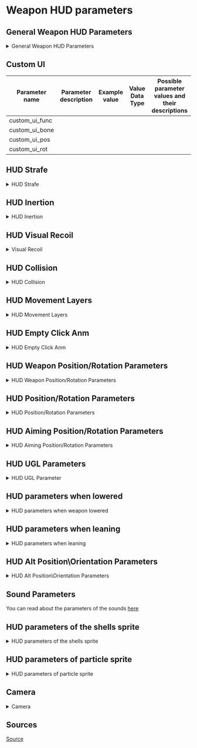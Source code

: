 
# Weapon HUD parameters

## General Weapon HUD Parameters

<details>
    <summary>General Weapon HUD Parameters</summary>

[wpn_*weapon name*_hud]:

| Parameter name | Parameter description | Example value | Value Data Type | Possible parameter values and their descriptions |
|---|---|---|:---:|---|
| item_visual | Weapon [hud model](../../../terminology/terminology.md#object_hud) | anomaly_weapons\wpn_akm\wpn_akm_hud.ogf |  | File path relative to the gamedata\meshes folder |
| attach_place_idx |  | 0 |  |  |
| zoom_hide_crosshair | Hide crosshair when aiming | true |  | true - 1 - on (Yes)<br> false - 0 - off (No) |
| hud_fov_addition_modifier |  |  |  |  |

</details>

## Custom UI

| Parameter name | Parameter description | Example value | Value Data Type | Possible parameter values and their descriptions |
|---|---|---|:---:|---|
| custom_ui_func |  |  |  |  |
| custom_ui_bone |  |  |  |  |
| custom_ui_pos |  |  |  |  |
| custom_ui_rot |  |  |  |  |

## HUD Strafe

<details>
    <summary>HUD Strafe</summary>

```admonish info
Strafe works when moving the character (WASD)
```

| Parameter name | Parameter description | Example value | Value Data Type | Possible parameter values and their descriptions |
|---|---|---|:---:|---|
| strafe_enabled | Enabling Strafe | true |  | true - 1 - on (Yes)<br> false - 0 - off (No) |
| strafe_hud_offset_pos | HUD position | 0,0.002,0 |  | X - (`-`) left / (`+`) right<br> Y - (`+`) up / (`-`) down<br> Z - (`-`) forward / (`+`) backward |
| strafe_hud_offset_rot | HUD rotation | 1,-0.75,4.5 |  | X - (`+`) left / (`-`) right<br> Y - (`+`) up / (`-`) down<br> Z - (`-`) roll to the right / (`+`) roll to the left |
| strafe_hud_offset_pos_16x9 | HUD position 16x9 | 0,0.0023,0 |  | X - (`-`) left / (`+`) right<br> Y - (`+`) up / (`-`) down<br> Z - (`-`) forward / (`+`) backward |
| strafe_hud_offset_rot_16x9 | HUD rotation 16x9 | 1,-1,5 |  | X - (`+`) left / (`-`) right<br> Y - (`+`) up / (`-`) down<br> Z - (`-`) roll to the right / (`+`) roll to the left |
| strafe_aim_enabled | Enabling Aim Strafe | true |  | true - 1 - on (Yes)<br> false - 0 - off (No) |
| strafe_aim_hud_offset_pos | HUD position while aiming | 0,0.002,0 |  | X - (`-`) left / (`+`) right<br> Y - (`+`) up / (`-`) down<br> Z - (`-`) forward / (`+`) backward |
| strafe_aim_hud_offset_rot | HUD rotation while aiming | 0,-0.3,1.25 |  | X - (`+`) left / (`-`) right<br> Y - (`+`) up / (`-`) down<br> Z - (`-`) roll to the right / (`+`) roll to the left |
| strafe_aim_hud_offset_pos_16x9 | HUD position while aiming 16x9 | 0,0.0023,0 |  | X - (`-`) left / (`+`) right<br> Y - (`+`) up / (`-`) down<br> Z - (`-`) forward / (`+`) backward |
| strafe_aim_hud_offset_rot_16x9 | HUD rotation while aiming 16x9 | 0,-0.5,1.75 |  | X - (`+`) left / (`-`) right<br> Y - (`+`) up / (`-`) down<br> Z - (`-`) roll to the right / (`+`) roll to the left |
| strafe_transition_time | time to return to the original weapon position (the longer the time, the slower the return) | 0.75 |  |  |
| strafe_aim_transition_time | time to return to the original weapon position (the longer the time, the slower the return) | 0.35 |  |  |
| strafe_cam_limit_aim_factor |  | 0.9 |  |  |
| strafe_cam_min_angle |  | 0 |  |  |

</details>

## HUD Inertion

<details>
    <summary>HUD Inertion</summary>

```admonish info
Inertia works when moving the mouse
```

| Parameter name | Parameter description | Example value | Value Data Type | Possible parameter values and their descriptions |
|---|---|---|:---:|---|
| inertion_min_angle_aim |  | 0 |  |  |
| inertion_offset_LRUD | HUD inertion | 0.011, 0.011, 0.01, 0.005 | Vector4 | L - (`-`) left / (`+`) right<br> R - (`-`) right / (`+`) left<br> U - (`-`) up / (`+`) down<br> D - (`-`) down / (`+`) up |
| inertion_offset_LRUD_aim | HUD inertion when aim | 0.011, 0.011, 0.01, 0.005 | Vector4 | L - (`-`) left / (`+`) right<br> R - (`-`) right / (`+`) left<br> U - (`-`) up / (`+`) down<br> D - (`-`) down / (`+`) up |

</details>

## HUD Visual Recoil

<details>
    <summary>Visual Recoil</summary>

| Parameter name | Parameter description | Example value | Value Data Type | Possible parameter values and their descriptions |
|---|---|---|:---:|---|
| shooting_hud_effect | Enable Visual Recoil | true |  | true - 1 - on (Yes)<br> false - 0 - off (No) |
| shooting_max_LRUD | Maximum LRUD position when firing | 0.005,0.005,0.005,0 |  | L - (`-`) left / (`+`) right<br> R - (`-`) right / (`+`) left<br> U - (`-`) up / (`+`) down<br> D - (`-`) down / (`+`) up |
| shooting_max_LRUD_aim | Maximum LRUD position when firing while aim | 0.0025,0.0025,0,0 |  | L - (`-`) left / (`+`) right<br> R - (`-`) right / (`+`) left<br> U - (`-`) up / (`+`) down<br> D - (`-`) down / (`+`) up |
| shooting_backward_offset |  | 0.02,0.015 |  |  |
| shooting_ret_speed | time to return to the original weapon position (the longer the time, the slower the return) | 7.5 |  |  |
| shooting_ret_aim_speed | time to return to the original weapon position (the longer the time, the slower the return) | 15 |  |  |
| shooting_min_LRUD_power |  | 0.01 |  |  |

</details>

## HUD Collision

<details>
    <summary>HUD Collision</summary>

| Parameter name | Parameter description | Example value | Value Data Type | Possible parameter values and their descriptions |
|---|---|---|:---:|---|
| nearwall_dist_min | Minimum distance at which the collision starts to work |  |  |  |
| nearwall_dist_max | Maximum distance at which the collision works |  |  |  |
| nearwall_target_hud_fov | How much is the maximal shift of the hud fov |  |  |  |
| nearwall_speed_mod | Shift speed |  |  |  |

</details>

## HUD Movement Layers

<details>
    <summary>HUD Movement Layers</summary>

| Parameter name | Parameter description | Example value | Value Data Type | Possible parameter values and their descriptions |
|---|---|---|:---:|---|
| movement_layer_0 | aim walk | movement\aim_walk.anm | path and animation name |  |
| movement_layer_1 | aim crouch | movement\aim_walk.anm | path and animation name |  |
| movement_layer_2 | crouch | movement\newwalk.anm | path and animation name |  |
| movement_layer_3 | walk | movement\newwalk.anm | path and animation name |  |
| movement_layer_4 | run | movement\newwalk.anm | path and animation name |  |
| movement_layer_5 | sprint | movement\newrunreload.anm | path and animation name |  |

</details>

## HUD Empty Click Anm

<details>
    <summary>HUD Empty Click Anm</summary>

```admonish info
Weapon animation settings when attempting to shoot with an empty magazine (camera animation is used)
```

| Parameter name | Parameter description | Example value | Value Data Type | Possible parameter values and their descriptions |
|---|---|---|:---:|---|
| empty_click_anm | Weapon animation when attempting to shoot with an empty magazine | script\misfire.anm | path and animation name |  |
| empty_click_anm_speed | Animation speed | 2 | - |  |
| empty_click_anm_power | Animation power | 1 | - |  |

</details>

## HUD Weapon Position/Rotation Parameters

<details>
    <summary>HUD Weapon Position/Rotation Parameters</summary>

| Parameter name | Parameter description | Example value | Value Data Type | Possible parameter values and their descriptions |
|---|---|---|:---:|---|
| item_position | weapon position in relation to the arms | 0, 0, 0 |  | X - (`-`) left / (`+`) right<br> Y - (`+`) up / (`-`) down<br> Z - (`-`) forward / (`+`) backward |
| item_orientation | weapon orientation in relation to the arms | 0, 0, 0 |  | X - (`+`) left / (`-`) right<br> Y - (`+`) up / (`-`) down<br> Z - (`-`) roll to the right / (`+`) roll to the left |

</details>

## HUD Position/Rotation Parameters

<details>
    <summary>HUD Position/Rotation Parameters</summary>

| Parameter name | Parameter description | Example value | Value Data Type | Possible parameter values and their descriptions |
|---|---|---|:---:|---|
| hands_position | Hands and weapon position | -0.072, -0.15, 0.1 |  | X - (`-`) left / (`+`) right<br> Y - (`+`) up / (`-`) down<br> Z - (`-`) forward / (`+`) backward |
| hands_position_16x9 | Hands and weapon position for 16x9 monitors | -0.072, -0.15, 0.1 |  | X - (`-`) left / (`+`) right<br> Y - (`+`) up / (`-`) down<br> Z - (`-`) forward / (`+`) backward |
| hands_orientation | direction (orientation) of the hands and arms | 0.55, 2.39, 0.15 |  | X - (`+`) left / (`-`) right<br> Y - (`+`) up / (`-`) down<br> Z - (`-`) roll to the right / (`+`) roll to the left |
| hands_orientation_16x9 | direction (orientation) of arms and weapons for 16x9 monitors | 0.55, 2.39, 0.15 |  | X - (`+`) left / (`-`) right<br> Y - (`+`) up / (`-`) down<br> Z - (`-`) roll to the right / (`+`) roll to the left |

</details>

## HUD Aiming Position/Rotation Parameters

<details>
    <summary>HUD Aiming Position/Rotation Parameters</summary>

| Parameter name | Parameter description | Example value | Value Data Type | Possible parameter values and their descriptions |
|---|---|---|:---:|---|
| aim_hud_offset_pos | aiming shift | -0.0818, 0.05494, -0.25 |  | X - (`-`) left / (`+`) right<br> Y - (`+`) up / (`-`) down<br> Z - (`-`) forward / (`+`) backward |
| aim_hud_offset_pos_16x9 | aiming hand shift for 16x9 monitors | -0.0818, 0.05494, -0.25 |  | X - (`-`) left / (`+`) right<br> Y - (`+`) up / (`-`) down<br> Z - (`-`) forward / (`+`) backward |
| aim_hud_offset_rot | orientation of the arms with the weapon when aiming | 0.0407, 0.00886, -0.00495 |  | X - (`+`) left / (`-`) right<br> Y - (`+`) up / (`-`) down<br> Z - (`-`) roll to the right / (`+`) roll to the left |
| aim_hud_offset_rot_16x9 | aiming hand orientation for 16x9 monitors | 0.0407, 0.00886, -0.00495 |  | X - (`+`) left / (`-`) right<br> Y - (`+`) up / (`-`) down<br> Z - (`-`) roll to the right / (`+`) roll to the left |

</details>

## HUD UGL Parameters

<details>
    <summary>HUD UGL Parameter</summary>

| Parameter name | Parameter description | Example value | Value Data Type | Possible parameter values and their descriptions |
|---|---|---|:---:|---|
| gl_hud_offset_pos | gun arm displacement when aiming from the holster | -0.0491, 0.005, -0.155 |  | X - (`-`) left / (`+`) right<br> Y - (`+`) up / (`-`) down<br> Z - (`-`) forward / (`+`) backward |
| gl_hud_offset_pos_16x9 | gun hand offset when aiming from the arming cradle for 16x9 monitors | -0.0491, 0.005, -0.155 |  | X - (`-`) left / (`+`) right<br> Y - (`+`) up / (`-`) down<br> Z - (`-`) forward / (`+`) backward |
| gl_hud_offset_rot | the orientation of the arms with the weapon when aiming from the arming cube | -0.067, 0.0063, -0.02 |  | X - (`+`) left / (`-`) right<br> Y - (`+`) up / (`-`) down<br> Z - (`-`) roll to the right / (`+`) roll to the left |
| gl_hud_offset_rot_16x9 | orientation of the arms with weapon when aiming from the arming cube for 16x9 monitors | -0.067, 0.0063, -0.02 |  | X - (`+`) left / (`-`) right<br> Y - (`+`) up / (`-`) down<br> Z - (`-`) roll to the right / (`+`) roll to the left |

</details>

## HUD parameters when lowered

<details>
    <summary>HUD parameters when weapon lowered</summary>

| Parameter name | Parameter description | Example value | Value Data Type | Possible parameter values and their descriptions |
|---|---|---|:---:|---|
| safemode_anm | Weapon animation when weapon goes to safe mode (camera animation is used) | script\to_lower.anm | path and animation name |  |
| safemode_anm_speed |  | 1.2 |  |  |
| safemode_anm_power |  | 1 |  |  |
| safemode_anm2 | Weapon animation when weapon comes out of safe mode (camera animation is used) | script\from_lower.anm | path and animation name |  |
| safemode_anm_speed2 |  | 1.3 |  |  |
| safemode_anm_power2 |  | 0.6 |  |  |
| lowered_hud_offset_pos | Position of arms and hands when the weapon is lowered | 0, 0, 0 |  | X - (`-`) left / (`+`) right<br> Y - (`+`) up / (`-`) down<br> Z - (`-`) forward / (`+`) backward |
| lowered_hud_offset_rot | Rotation of arms and hands when the weapon is lowered | 0, 0, 0 |  | X - (`+`) left / (`-`) right<br> Y - (`+`) up / (`-`) down<br> Z - (`-`) roll to the right / (`+`) roll to the left |
| lowered_hud_offset_pos_16x9 | Position of arms and hands when the weapon is lowered | 0, 0, 0 |  | X - (`-`) left / (`+`) right<br> Y - (`+`) up / (`-`) down<br> Z - (`-`) forward / (`+`) backward |
| lowered_hud_offset_rot_16x9 | Rotation of arms and hands when the weapon is lowered | 0, 0, 0 |  | X - (`+`) left / (`-`) right<br> Y - (`+`) up / (`-`) down<br> Z - (`-`) roll to the right / (`+`) roll to the left |

</details>

## HUD parameters when leaning

<details>
    <summary>HUD parameters when leaning</summary>

| Parameter name | Parameter description | Example value | Value Data Type | Possible parameter values and their descriptions |
|---|---|---|:---:|---|
| lean_hud_offset_pos | Weapon and arm positions when the character is leaning | 0, 0, 0 |  | X - (`-`) left / (`+`) right<br> Y - (`+`) up / (`-`) down<br> Z - (`-`) forward / (`+`) backward |
| lean_hud_offset_rot | Weapon and arm rotation when the character is leaning | 0, 0, 0 |  | X - (`+`) left / (`-`) right<br> Y - (`+`) up / (`-`) down<br> Z - (`-`) roll to the right / (`+`) roll to the left |
| lean_hud_offset_pos_16x9 | Weapon and arm positions when the character is leaning | 0, 0, 0 |  | X - (`-`) left / (`+`) right<br> Y - (`+`) up / (`-`) down<br> Z - (`-`) forward / (`+`) backward |
| lean_hud_offset_rot_16x9 | Weapon and arm rotation when the character is leaning | 0, 0, 0 |  | X - (`+`) left / (`-`) right<br> Y - (`+`) up / (`-`) down<br> Z - (`-`) roll to the right / (`+`) roll to the left |

</details>

## HUD Alt Position\Orientation Parameters

<details>
    <summary>HUD Alt Position\Orientation Parameters</summary>

| Parameter name | Parameter description | Example value | Value Data Type | Possible parameter values and their descriptions |
|---|---|---|:---:|---|
| aim_hud_offset_alt_pos | Alternative aim offset position | 0, 0, 0 |  | X - (`+`) left / (`-`) right<br> Y - (`+`) up / (`-`) down<br> Z - (`-`) roll to the right / (`+`) roll to the left |
| aim_hud_offset_alt_rot | Alternative aim offset rotation | 0, 0, 0 |  | X - (`+`) left / (`-`) right<br> Y - (`+`) up / (`-`) down<br> Z - (`-`) roll to the right / (`+`) roll to the left |
| scope_zoom_factor_alt |  |  |  |  |

</details>

## Sound Parameters

You can read about the parameters of the sounds [here](weapon_sounds.ltx.md)

## HUD parameters of the shells sprite

<details>
    <summary>HUD parameters of the shells sprite</summary>

| Parameter name | Parameter description | Example value | Value Data Type | Possible parameter values and their descriptions |
|---|---|---|:---:|---|
| shell_bone | bone which will be considered the origin of coordinates for the shell sprite in 1st person view | wpn_body | Bone Name |  |
| shell_dir | the offset parameter of the shells after departure, in 1st person view | 0, 1, 0 |  | X - (`-`) left / (`+`) right<br> Y - (`+`) up / (`-`) down<br> Z - (`-`) forward / (`+`) backward |
| shell_point | Coordinates of the bullets ejection point in 1st person view | 0, 0.064, 0.19 |  | X - (`-`) left / (`+`) right<br> Y - (`+`) up / (`-`) down<br> Z - (`-`) forward / (`+`) backward |

</details>

## HUD parameters of particle sprite

<details>
    <summary>HUD parameters of particle sprite</summary>

| Parameter name | Parameter description | Example value | Value Data Type | Possible parameter values and their descriptions |
|---|---|---|:---:|---|
| fire_bone | the name of the fire particle bone of the weapon hud-model | wpn_body |  | Bone Name |
| fire_bone2 | UGL fire particle bone | wpn_body |  | Bone Name |
| fire_point | coordinates of the fire particle, when viewed from the 1st person | 0, 0.051841, 0.535482 |  | X - (`-`) left / (`+`) right<br> Y - (`+`) up / (`-`) down<br> Z - (`-`) forward / (`+`) backward |
| fire_point2 | Coordinates of the fire particles, when viewed from the 1st person when firing the underbarrel grenade launcher | 0, -0.011, 0.553 |  | X - (`-`) left / (`+`) right<br> Y - (`+`) up / (`-`) down<br> Z - (`-`) forward / (`+`) backward |

</details>

## Camera

<details>
    <summary>Camera</summary>

| Parameter name | Parameter description | Example value | Value Data Type | Possible parameter values and their descriptions |
|---|---|---|:---:|---|
| freeelook_z_offset_mul | Camera displacement along the z-axis when the camera moves freely | 0.4 |  | Z - (`-`) forward / (`+`) backward |
| camera_move_epsilon |  |  |  |  |
| disp_min |  |  |  |  |
| speed_min |  |  |  |  |
| zoom_aim_disp_k |  |  |  |  |
| zoom_aim_speed_k |  |  |  |  |
| delta_time |  |  |  |  |
| cam_return_stop |  |  |  |  |
| zoom_rotate_time_k |  |  |  |  |

</details>

## Sources

[Source](https://modfaq.ru/%D0%9F%D0%B0%D1%80%D0%B0%D0%BC%D0%B5%D1%82%D1%80%D1%8B_%D0%BE%D1%80%D1%83%D0%B6%D0%B8%D1%8F)
